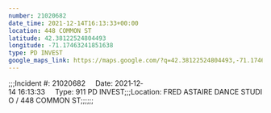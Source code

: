 ```yaml
---
number: 21020682
date_time: 2021-12-14T16:13:33+00:00
location: 448 COMMON ST
latitude: 42.38122524804493
longitude: -71.17463241851638
type: PD INVEST
google_maps_link: https://maps.google.com/?q=42.38122524804493,-71.17463241851638
---
```


;;;Incident #: 21020682     Date: 2021‐12‐14 16:13:33     Type: 911 PD INVEST;;;Location: FRED ASTAIRE DANCE STUDIO / 448 COMMON ST;;;;;;
